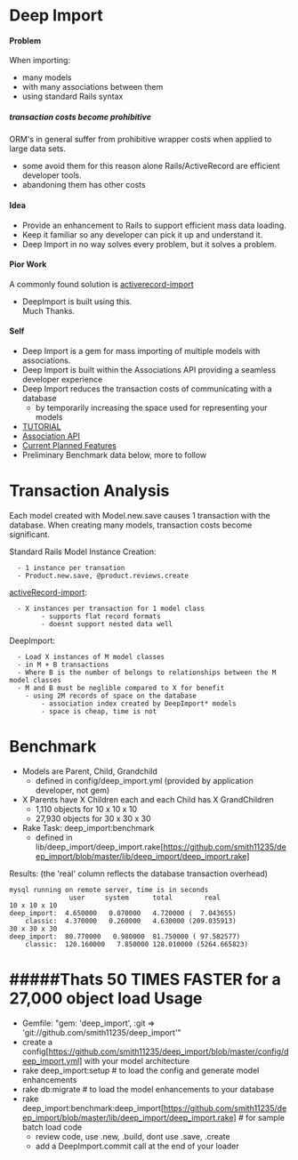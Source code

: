 Deep Import
===========

#### Problem
When importing:
* many models
* with many associations between them
* using standard Rails syntax

##### transaction costs become prohibitive

ORM's in general suffer from prohibitive wrapper costs when applied to large data sets.
* some avoid them for this reason alone
Rails/ActiveRecord are efficient developer tools.
* abandoning them has other costs

#### Idea
* Provide an enhancement to Rails to support efficient mass data loading.
* Keep it familiar so any developer can pick it up and understand it.
* Deep Import in no way solves every problem, but it solves a problem.

#### Pior Work
A commonly found solution is [activerecord-import](https://github.com/zdennis/activerecord-import)<br />
* DeepImport is built using this.  
Much Thanks.

#### Self
* Deep Import is a gem for mass importing of multiple models with associations.
* Deep Import is built within the Associations API providing a seamless developer experience
* Deep Import reduces the transaction costs of communicating with a database
  * by temporarily increasing the space used for representing your models
* [TUTORIAL](https://github.com/smith11235/deep_import/blob/master/TUTORIAL.md)
* [Association API](https://github.com/smith11235/deep_import/blob/master/API.md)
* [Current Planned Features](https://github.com/smith11235/deep_import/blob/master/TODO.md)
* Preliminary Benchmark data below, more to follow

Transaction Analysis
====================

Each model created with Model.new.save causes 1 transaction with the database.
When creating many models, transaction costs become significant.

Standard Rails Model Instance Creation: 

      - 1 instance per transation
      - Product.new.save, @product.reviews.create

[activeRecord-import](https://github.com/zdennis/activerecord-import/wiki):

      - X instances per transaction for 1 model class
			- supports flat record formats
			- doesnt support nested data well

DeepImport:

      - Load X instances of M model classes
      - in M + B transactions
      - Where B is the number of belongs to relationships between the M model classes
      - M and B must be neglible compared to X for benefit
  		- using 2M records of space on the database
  			- association index created by DeepImport* models
  			- space is cheap, time is not

Benchmark
=========
* Models are Parent, Child, Grandchild
  * defined in config/deep_import.yml (provided by application developer, not gem)
* X Parents have X Children each and each Child has X GrandChildren
  *  1,110 objects for 10 x 10 x 10 
  * 27,930 objects for 30 x 30 x 30
* Rake Task: deep_import:benchmark
  * defined in lib/deep_import/deep_import.rake[https://github.com/smith11235/deep_import/blob/master/lib/deep_import/deep_import.rake]

Results: (the 'real' column reflects the database transaction overhead)

    mysql running on remote server, time is in seconds
                   user     system      total        real
    10 x 10 x 10
    deep_import:  4.650000   0.070000   4.720000 (  7.043655)
        classic:  4.370000   0.260000   4.630000 (209.035913)
    30 x 30 x 30
    deep_import:  80.770000   0.980000  81.750000 ( 97.582577)
        classic:  120.160000   7.850000 128.010000 (5264.665823) 

#####Thats 50 TIMES FASTER for a 27,000 object load
Usage
=====
- Gemfile:  "gem: 'deep_import', :git => 'git://github.com/smith11235/deep_import'"
- create a config[https://github.com/smith11235/deep_import/blob/master/config/deep_import.yml] with your model architecture
- rake deep_import:setup # to load the config and generate model enhancements
- rake db:migrate # to load the model enhancements to your database
- rake deep_import:benchmark:deep_import[https://github.com/smith11235/deep_import/blob/master/lib/deep_import/deep_import.rake] # for sample batch load code
  - review code, use .new, .build, dont use .save, .create
  - add a DeepImport.commit call at the end of your loader
